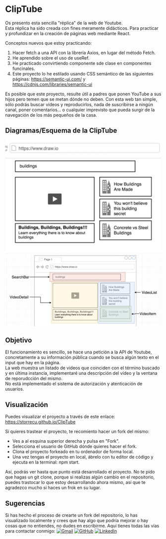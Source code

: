 
# ClipTube

Os presento esta sencilla "réplica" de la web de Youtube.  
Esta réplica ha sido creada con fines meramente didácticos. 
Para practicar y profundizar en la creación de páginas web mediante React.  

Conceptos nuevos que estoy practicando: 

1. Hacer fetch a una API con la librería Axios, en lugar del método Fetch. 
2. He aprendido sobre el uso de useRef. 
3. He practicado convirtiendo componente sde clase en componentes funcinales. 
4. Este proyecto lo he estilado usando CSS semántico de las siguientes páginas:  https://semantic-ui.com/ y https://cdnjs.com/libraries/semantic-ui

Es posible que este proyecto, resulte útil a padres que ponen YouTube a sus hijos pero temen que se metan dónde no deben. Con esta web tan simple, sólo podrás buscar vídeos y reproducirlos, nada de suscribirse a ningún canal, poner comentarios... o cualquier imprevisto que pueda surgir de la navegación de los más pequeños de la casa.

## Diagramas/Esquema de la ClipTube

![vista previa del proyecto](./src/images/overview.png)
![desglose de componentes de la página](./src/images/diagram-components.png)

## Objetivo
El funcionamiento es sencillo, se hace una petición a la API de Youtube, concretamente a su información pública cuando se busca algún texto en el input que hay en la página.  
La web muestra un listado de videos que coinciden con el término buscado y en última instancia, implementaré una descripción del vídeo y la ventana de reporudcción del mismo.  
No está implementado el sistema de autorización y atenticación de usuarios.

## Visualización
Puedes visualizar el proyecto a través de este enlace: https://storrecu.github.io/ClipTube

Si quieres trastear el proyecto, te recomiento hacer un fork del mismo: 
- Ves a al esquina superior derecha y pulsa en "Fork".
- Selecciona el usuario de GitHub dónde quieres hacer el fork. 
- Clona el proyecto forkeado en tu ordenador de forma local.
- Una vez tengas el proyecto en local, ábrelo con tu editor de código y ejecuta en la terminal: npm start.

Así, podrás ver hasta que punto está desarrollado el proyecto. 
No te pido que hagas un git clone, porque si realizas algún cambio en el repositorio, puedes trastocar lo que estoy desarrollando ahora mismo, así que te agradezco mucho si haces un frok en su lugar. 

## Sugerencias
Si has hecho el proceso de crearte un fork del repositorio, lo has visualizado localmente y crees que hay algo que podría mejorar o hay cosas que no entiendes, no dudes en escribirme. 
Aquí tienes todas las vías para contactar conmigo: [![Gmail](https://img.shields.io/badge/-Gmail-c14438?style=flat&logo=Gmail&logoColor=white)](mailto:silviatc1993@gmail.com)
[![GitHub](https://img.shields.io/badge/-GitHub-181717?style=flat&logo=GitHub&logoColor=white)](https://github.com/Storrecu) [![LinkedIn](https://img.shields.io/badge/LinkedIn-%230077B5.svg?logo=linkedin&logoColor=white)](https://linkedin.com/in/silviatorrecu) 
